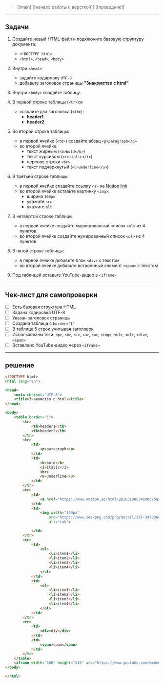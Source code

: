 >[!main]
>[[начало работы с версткой]]
>[[проводник]]
---
## Задачи

1. Создайте новый HTML-файл и подключите базовую структуру документа:
   - `<!DOCTYPE html>`
   - `<html>`, `<head>`, `<body>`

2. Внутри `<head>`:
   - задайте кодировку `UTF-8`
   - добавьте заголовок страницы **"Знакомство с html"**

1. Внутри `<body>` создайте таблицу.

2. В первой строке таблицы (`<tr>`):я
   - создайте два заголовка (`<th>`):  
     - **header1**  
     - **header2**

5. Во второй строке таблицы:
   - в первой ячейке (`<td>`) создайте абзац `<p>paragraph</p>`
   - во второй ячейке:
     - текст жирным (`<b>bold</b>`)
     - текст курсивом (`<i>italic</i>`)
     - перенос строки `<br>`
     - текст подчёркнутый (`<u>underline</u>`)

6. В третьей строке таблицы:
   - в первой ячейке создайте ссылку `<a>` на [Notion link](https://www.notion.so/html-20103198634880c7bafbfdc6d45c36e9)
   - во второй ячейке вставьте картинку `<img>`:
     - ширина `100px`
     - укажите `src`
     - укажите `alt`

7. В четвёртой строке таблицы:
   - в первой ячейке создайте маркированный список `<ul>` из 4 пунктов
   - во второй ячейке создайте нумерованный список `<ol>` из 4 пунктов

8. В пятой строке таблицы:
   - в первой ячейке добавьте блок `<div>` с текстом
   - во второй ячейке добавьте встроенный элемент `<span>` с текстом

9. Под таблицей вставьте YouTube-видео в `<iframe>`

---

## Чек-лист для самопроверки

- [ ] Есть базовая структура HTML  
- [ ] Задана кодировка UTF-8  
- [ ] Указан заголовок страницы  
- [ ] Создана таблица с `border="1"`
- [ ] В таблице 5 строк учитывая заголовок
- [ ] Использованы теги: `<p>`, `<b>`, `<i>`, `<u>`, `<a>`, `<img>`, `<ul>`, `<ol>`, `<div>`, `<span>`  
- [ ] Вставлено YouTube-видео через `<iframe>`

---

## решение

```html
<!DOCTYPE html>
<html lang="en">

<head>
    <meta charset="UTF-8">
    <title>Знакомство с html</title>
</head>

<body>
    <table border="1">
        <tr>
            <th>header1</th>
            <th>header2</th>
        </tr>
        <tr>
            <td>
                <p>paragraph</p>
            </td>
            <td>
                <b>bold</b>
                <i>italic</i>
                <br>
                <u>underline</u>
            </td>
        </tr>
        <tr>
            <td>
                <a href="https://www.notion.so/html-20103198634880c7bafbfdc6d45c36e9">link</a>
            </td>
            <td>
                <img width="100px"
                    src="https://www.seekpng.com/png/detail/397-3978064_thung-for-scratch-100-by-100-pixels.png"
                    alt="cak">

            </td>
        </tr>
        <tr>
            <td>
                <ul>
                    <li>item1</li>
                    <li>item2</li>
                    <li>item3</li>
                    <li>item4</li>
                </ul>
            </td>
            <td>
                <ol>
                    <li>item1</li>
                    <li>item2</li>
                    <li>item3</li>
                    <li>item4</li>
                </ol>
            </td>
        </tr>
        <tr>
            <td>
                <div>div</div>
            </td>
            <td>
                <span>span</span>
            </td>
        </tr>
    </table>
    <iframe width="560" height="315" src="https://www.youtube.com/embed/ipkp7YLbvnE?si=z8H3Q1XK8YZhM9q0" title="YouTube video player" frameborder="0" allow="accelerometer; autoplay; clipboard-write; encrypted-media; gyroscope; picture-in-picture; web-share" referrerpolicy="strict-origin-when-cross-origin" allowfullscreen></iframe>
</body>

</html>
```